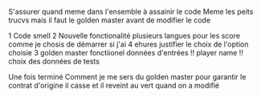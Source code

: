 S'assurer quand meme dans l'ensemble à assainir le code
Meme les peits trucvs
mais il faut le golden master avant de modifier le code

1
Code smell
2
Nouvelle fonctionalité
plusieurs langues pour les score
comme je chosis de démarrer si j'ai 4 ehures 
justifier le choix de l'option choisie
3 golden master fonctiionel
données d'entrées !! player name !!
choix des données de tests

Une fois terminé
Comment je me sers du golden master pour garantir le contrat d'origine
il casse et il reveint au vert quand on a modifié
